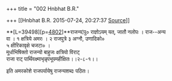 +++
title = "002 Hnbhat B.R."

+++
[[Hnbhat B.R.	2015-07-24, 20:27:37 [Source](https://groups.google.com/g/samskrita/c/1sMsR5kBn-I)]]



**\[L=39498\]\[p=[4802](http://www.sanskrit-lexicon.uni-koeln.de/scans/VCPScan/2013/web/webtc/servepdf.php?page=4802)\]**राजन्य¦पु० राज्ञोऽयम् यत्, जातौ नलोपः । राज--अन्य  
वा । १ क्षत्रिये अमरः । २ राजपुत्रे ३ अग्नौ, उणादिको०  
५ क्षीरिकावृक्षे चजटा० ।  
मूर्धाभिषिक्तो राजन्यो बाहुजः क्षत्रियो विराट्  
राजा राट् पार्थिवक्ष्माभृन्नृपभूपमहीक्षितः।।२-८-१।।

इति अमरकोशे राजपर्यायेषु राजन्यशब्दः पठितः।

